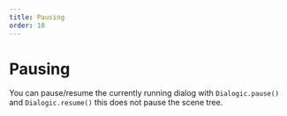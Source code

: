 ```yaml
---
title: Pausing
order: 10
---
```


# Pausing

You can pause/resume the currently running dialog with `Dialogic.pause()` and `Dialogic.resume()` this does not pause the scene tree. 

